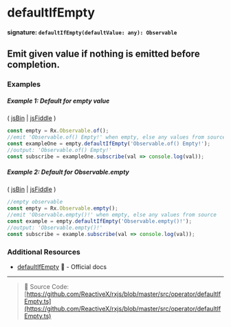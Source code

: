 # defaultIfEmpty

#### signature: `defaultIfEmpty(defaultValue: any): Observable`

## Emit given value if nothing is emitted before completion.

### Examples

##### Example 1: Default for empty value

( [jsBin](http://jsbin.com/yawumoqatu/1/edit?js,console) |
[jsFiddle](https://jsfiddle.net/btroncone/8ex96cov/) )

```js
const empty = Rx.Observable.of();
//emit 'Observable.of() Empty!' when empty, else any values from source
const exampleOne = empty.defaultIfEmpty('Observable.of() Empty!');
//output: 'Observable.of() Empty!'
const subscribe = exampleOne.subscribe(val => console.log(val));
```

##### Example 2: Default for Observable.empty

( [jsBin](http://jsbin.com/kojafuvesu/1/edit?js,console) |
[jsFiddle](https://jsfiddle.net/btroncone/3edw828p/) )

```js
//empty observable
const empty = Rx.Observable.empty();
//emit 'Observable.empty()!' when empty, else any values from source
const example = empty.defaultIfEmpty('Observable.empty()!');
//output: 'Observable.empty()!'
const subscribe = example.subscribe(val => console.log(val));
```

### Additional Resources

* [defaultIfEmpty](http://reactivex.io/rxjs/class/es6/Observable.js~Observable.html#instance-method-defaultIfEmpty)
  :newspaper: - Official docs

---

> :file_folder: Source Code:
> [https://github.com/ReactiveX/rxjs/blob/master/src/operator/defaultIfEmpty.ts](https://github.com/ReactiveX/rxjs/blob/master/src/operator/defaultIfEmpty.ts)
